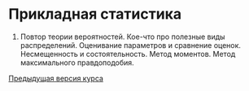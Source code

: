 # Прикладная статистика

1) Повтор теории вероятностей. Кое-что про полезные виды распределений. Оценивание параметров и сравнение оценок. Несмещенность и состоятельность. Метод моментов. Метод максимального правдоподобия.

[Предыдущая версия курса](http://iosipoi.com/teaching/applied-statistics-3/)
